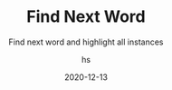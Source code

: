 ---
date: 2020-12-13
title: Find Next Word
technologies: [java, kotlin]
topics: [editing]
author: hs
subtitle: Find next word and highlight all instances
thumbnail: ./thumbnail.png
cardThumbnail: ./card.png
shortVideo:
  poster: ./tip.png
  url: https://youtu.be/Y0LhKg2tJfQ
leadin: |
  Press **⌘G** (macOS), or **F3** (Windows/Linux), to move to the next occurrence of a word. 

  **Pro tip:**
  
  Use **⌃⌘G** (macOS), or **Ctrl+Alt+Shift+J** (Windows/Linux), to select all occurrences of the same word. 
---